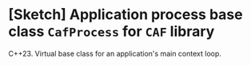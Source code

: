 # [Sketch] Application process base class `CafProcess` for `CAF` library
C++23. Virtual base class for an application's main context loop.
